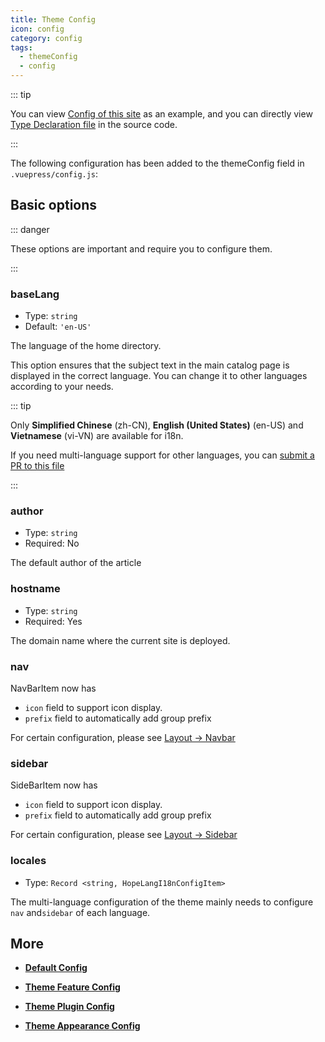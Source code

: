 ```yaml
---
title: Theme Config
icon: config
category: config
tags:
  - themeConfig
  - config
---
```


::: tip

You can view [Config of this site][docs-config] as an example, and you can directly view [Type Declaration file](https://github.com/vuepress-theme-hope/vuepress-theme-hope/blob/v1/packages/theme/types/hopeConfig.d.ts) in the source code.

:::

The following configuration has been added to the themeConfig field in `.vuepress/config.js`:

## Basic options

::: danger

These options are important and require you to configure them.

:::

### baseLang

- Type: `string`
- Default: `'en-US'`

The language of the home directory.

This option ensures that the subject text in the main catalog page is displayed in the correct language. You can change it to other languages according to your needs.

::: tip

Only **Simplified Chinese** (zh-CN), **English (United States)** (en-US) and **Vietnamese** (vi-VN) are available for i18n.

If you need multi-language support for other languages, you can [submit a PR to this file](https://github.com/vuepress-theme-hope/vuepress-theme-hope/blob/v1/packages/shared-utils/lib/i18n/config.ts)

:::

### author

- Type: `string`
- Required: No

The default author of the article

### hostname

- Type: `string`
- Required: Yes

The domain name where the current site is deployed.

### nav <MyBadge text="improved" type="warn" />

NavBarItem now has

- `icon` field to support icon display.
- `prefix` field to automatically add group prefix

For certain configuration, please see [Layout → Navbar](../../guide/layout/navbar.md)

### sidebar <MyBadge text="improved" type="warn" />

SideBarItem now has

- `icon` field to support icon display.
- `prefix` field to automatically add group prefix

For certain configuration, please see [Layout → Sidebar](../../guide/layout/sidebar.md)

### locales

- Type: `Record <string, HopeLangI18nConfigItem>`

The multi-language configuration of the theme mainly needs to configure `nav` and`sidebar` of each language.

## More

- [**Default Config**](default.md)

- [**Theme Feature Config**](feature.md)

- [**Theme Plugin Config**](plugin.md)

- [**Theme Appearance Config**](apperance.md)

[docs-config]: https://github.com/vuepress-theme-hope/vuepress-theme-hope/blob/v1/docs/theme/src/.vuepress/config.js
